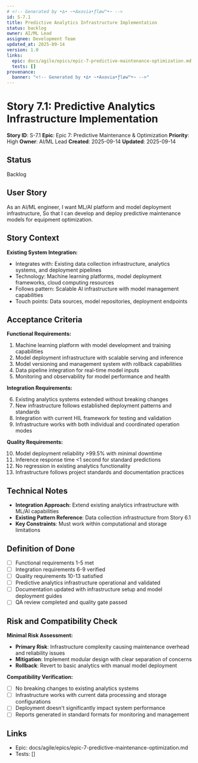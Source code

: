 ```yaml
---
# <!-- Generated by •∆• ~•Axovia•ƒløw™•~ -->
id: S-7.1
title: Predictive Analytics Infrastructure Implementation
status: backlog
owner: AI/ML Lead
assignee: Development Team
updated_at: 2025-09-14
version: 1.0
links:
  epic: docs/agile/epics/epic-7-predictive-maintenance-optimization.md
  tests: []
provenance:
  banner: "<!-- Generated by •∆• ~•Axovia•ƒløw™•~ -->"
---
```

# Story 7.1: Predictive Analytics Infrastructure Implementation
<!-- Generated by •∆• ~•Axovia•ƒløw™•~ -->

**Story ID**: S-7.1
**Epic**: Epic 7: Predictive Maintenance & Optimization
**Priority**: High
**Owner**: AI/ML Lead
**Created**: 2025-09-14
**Updated**: 2025-09-14

## Status

Backlog

## User Story

As an AI/ML engineer,
I want ML/AI platform and model deployment infrastructure,
So that I can develop and deploy predictive maintenance models for equipment optimization.

## Story Context

**Existing System Integration:**

- Integrates with: Existing data collection infrastructure, analytics systems, and deployment pipelines
- Technology: Machine learning platforms, model deployment frameworks, cloud computing resources
- Follows pattern: Scalable AI infrastructure with model management capabilities
- Touch points: Data sources, model repositories, deployment endpoints

## Acceptance Criteria

**Functional Requirements:**

1. Machine learning platform with model development and training capabilities
2. Model deployment infrastructure with scalable serving and inference
3. Model versioning and management system with rollback capabilities
4. Data pipeline integration for real-time model inputs
5. Monitoring and observability for model performance and health

**Integration Requirements:**

6. Existing analytics systems extended without breaking changes
7. New infrastructure follows established deployment patterns and standards
8. Integration with current HIL framework for testing and validation
9. Infrastructure works with both individual and coordinated operation modes

**Quality Requirements:**

10. Model deployment reliability >99.5% with minimal downtime
11. Inference response time <1 second for standard predictions
12. No regression in existing analytics functionality
13. Infrastructure follows project standards and documentation practices

## Technical Notes

- **Integration Approach:** Extend existing analytics infrastructure with ML/AI capabilities
- **Existing Pattern Reference**: Data collection infrastructure from Story 6.1
- **Key Constraints**: Must work within computational and storage limitations

## Definition of Done

- [ ] Functional requirements 1-5 met
- [ ] Integration requirements 6-9 verified
- [ ] Quality requirements 10-13 satisfied
- [ ] Predictive analytics infrastructure operational and validated
- [ ] Documentation updated with infrastructure setup and model deployment guides
- [ ] QA review completed and quality gate passed

## Risk and Compatibility Check

**Minimal Risk Assessment:**

- **Primary Risk**: Infrastructure complexity causing maintenance overhead and reliability issues
- **Mitigation**: Implement modular design with clear separation of concerns
- **Rollback**: Revert to basic analytics with manual model deployment

**Compatibility Verification:**

- [ ] No breaking changes to existing analytics systems
- [ ] Infrastructure works with current data processing and storage configurations
- [ ] Deployment doesn't significantly impact system performance
- [ ] Reports generated in standard formats for monitoring and management

## Links

- Epic: docs/agile/epics/epic-7-predictive-maintenance-optimization.md
- Tests: []